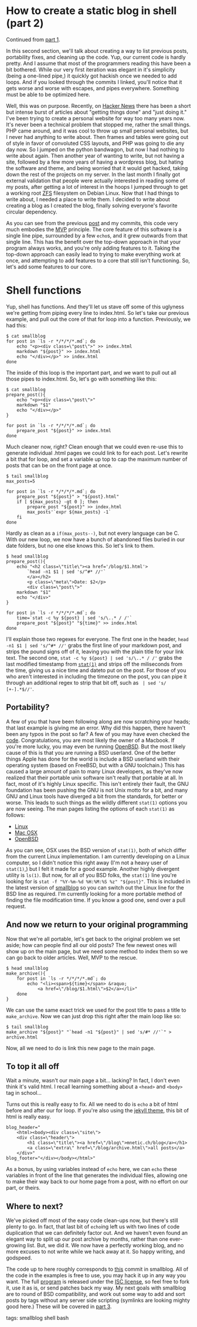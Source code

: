# How to create a static blog in shell (part 2)
Continued from [part 1](http://mnetic.ch/blog/2013/08/17/smallblog_howto.md.html).

In this second section, we'll talk about creating a way to list previous posts, portability fixes, and cleaning up the code. Yup, our current code is hardly pretty. And I assume that most of the programmers reading this have been a bit bothered. While our very first iteration was elegant in it's simplicity (being a one-lined pipe,) it quickly got hackish once we needed to add loops. And if you looked through the commits I linked, you'll notice that it gets worse and worse with escapes, and pipes everywhere. Something must be able to be optimized here.

Well, this was on purpose. Recently, on [Hacker News](https://news.ycombinator.com/) there has been a short but intense burst of articles about "getting things done" and "just doing it." I've been trying to create a personal website for way too many years now. It's never been a technical problem that stopped me, rather the small things. PHP came around, and it was cool to throw up small personal websites, but I never had anything to write about. Then frames and tables were going out of style in favor of convoluted CSS layouts, and PHP was going to die any day now. So I jumped on the python bandwagon, but now I had nothing to write about again. Then another year of wanting to write, but not having a site, followed by a few more years of having a wordpress blog, but hating the software and theme, and being worried that it would get hacked, taking down the rest of the projects on my server. In the last month I finally got external validation that people were actually interested in reading some of my posts, after getting a lot of interest in the hoops I jumped through to get a working root [ZFS](http://zfsonlinux.org/) filesystem on Debian Linux. Now that I had things to write about, I needed a place to write them. I decided to write about creating a blog as I created the blog, finally solving everyone's favorite circular dependency.

As you can see from the previous [post](http://mnetic.ch/blog/2013/08/17/smallblog_howto.md.html) and my commits, this code very much embodies the [MVP](http://en.wikipedia.org/wiki/Minimum_viable_product) principle. The core feature of this software is a single line pipe, surrounded by a few `echo`s, and it grew outwards from that single line. This has the benefit over the top-down approach in that your program always works, and you're only adding features to it. Taking the top-down approach can easily lead to trying to make everything work at once, and attempting to add features to a core that still isn't functioning. So, let's add some features to our core.

# Shell functions
Yup, shell has functions. And they'll let us stave off some of this uglyness we're getting from piping every line to index.html. So let's take our previous example, and pull out the core of that for loop into a function. Previously, we had this:

    $ cat smallblog
    for post in `ls -r */*/*/*.md`; do
        echo "<p><div class=\"post\">" >> index.html
        markdown "${post}" >> index.html
        echo "</div></p>" >> index.html
    done

The inside of this loop is the important part, and we want to pull out all those pipes to index.html. So, let's go with something like this:

    $ cat smallblog
    prepare_post(){
        echo "<p><div class=\"post\">"
        markdown "$1"
        echo "</div></p>"
    }

    for post in `ls -r */*/*/*.md`; do
        prepare_post "${post}" >> index.html
    done

Much cleaner now, right? Clean enough that we could even re-use this to generate individual .html pages we could link to for each post. Let's rewrite a bit that for loop, and set a variable up top to cap the maximum number of posts that can be on the front page at once.

    $ tail smallblog
    max_posts=5

    for post in `ls -r */*/*/*.md`; do
        prepare_post "${post}" > "${post}.html"
        if [ ${max_posts} -gt 0 ]; then
            prepare_post "${post}" >> index.html
            max_posts'`expr ${max_posts} -1`
        fi
    done 

Hardly as clean as a `if(max_posts--)`, but not every language can be C. With our new loop, we now have a bunch of abandoned files buried in our date folders, but no one else knows this. So let's link to them.

    $ head smallblog
    prepare_post(){
        echo "<h2 class=\"title\"><a href='/blog/$1.html'>
            `head -n1 $1 | sed 's/^#* //'`
            </a></h2>
            <p class=\"meta\">Date: $2</p>
            <div class=\"post\">"
        markdown "$1"
        echo "</div>"
    }

    for post in `ls -r */*/*/*.md`; do
        time=`stat -c %y ${post} | sed 's/\..* / /'`
        prepare_post "${post}" "${time}" >> index.html
    done

I'll explain those two regexes for everyone. The first one in the header, `head -n1 $1 | sed 's/^#* //'` grabs the first line of your markdown post, and strips the pound signs off of it, leaving you with the plain title for your link text. The second one, `stat -c %y ${post} | sed 's/\..* / /'` grabs the last modified timestamp from [`stat(1)`](http://linux.die.net/man/1/stat) and strips off the miliseconds from the time, giving us a nice time and dateto put on the post. For those of you who aren't interested in including the timezone on the post, you can pipe it through an additional regex to strip that bit off, such as ` | sed 's/ [+-].*$//'`.

## Portability?
A few of you that have been following along are now scratching your heads; that last example is giving me an error. Why did this happen, there haven't been any typos in the post so far? A few of you may have even checked the [code](https://github.com/abyxcos/smallblog/blob/5f4c320f1d96226239271db5092e038948a4c18b/smallblog#L57). Congratulations, you are most likely the owner of a Macbook. If you're more lucky, you may even be running [OpenBSD](http://www.openbsd.org/). But the most likely cause of this is that you are running a BSD userland. One of the better things Apple has done for the world is include a BSD userland with their operating system (based on FreeBSD, but with a GNU toolchain.) This has caused a large amount of pain to many Linux developers, as they've now realized that their portable unix software isn't really that portable at all. In fact, most of it's highly Linux specific. This isn't entirely their fault, the GNU foundation has been pushing the GNU is not Unix motto for a bit, and many GNU and Linux tools have diverged a bit from the standards, for better or worse. This leads to such things as the wildly different `stat(1)` options you are now seeing. The man pages listing the options of each `stat(1)` as follows:

* [Linux](http://linux.die.net/man/1/stat)
* [Mac OSX](https://developer.apple.com/library/mac/documentation/Darwin/Reference/ManPages/man1/stat.1.html)
* [OpenBSD](http://www.openbsd.org/cgi-bin/man.cgi?query=stat&sektion=1)

As you can see, OSX uses the BSD version of `stat(1)`, both of which differ from the current Linux implementation. I am currently developing on a Linux computer, so I didn't notice this right away (I'm not a heavy user of `stat(1)`,) but I felt it made for a good example. Another highly divergent utility is `ls(1)`. But now, for all of you BSD folks, the `stat(1)` line you're looking for is `stat -f "%Y-%m-%d %H:%M:%S %z" "${post}"`. This is included in the latest version of [smallblog](https://github.com/abyxcos/smallblog) so you can switch out the Linux line for the BSD line as required. I'm currently looking for a more portable method of finding the file modification time. If you know a good one, send over a pull request.

## And now we return to your original programming
Now that we're all portable, let's get back to the original problem we set aside; how can people find all our old posts? The few newest ones will show up on the main page, but we need some method to index them so we can go back to older articles. Well, MVP to the rescue.

    $ head smallblog
    make_archive(){
        for post in `ls -r */*/*/*.md`; do
            echo "<li><span>${time}</span> &raquo;
                <a href=\"/blog/$1.html\">$2</a></li>"
        done
    }

We can use the same exact trick we used for the post title to pass a title to `make_archive`. Now we can just drop this right after the main loop like so:

    $ tail smallblog
    make_archive "${post}" "`head -n1 "${post}" | sed 's/#* //'`" > archive.html

Now, all we need to do is link this new page to the main page.

## To top it all off
Wait a minute, wasn't our main page a bit... lacking? In fact, I don't even think it's valid html. I recall learning something about a `<head>` and `<body>` tag in school...

Turns out this is really easy to fix. All we need to do is `echo` a bit of html before and after our for loop. If you're also using the [jekyll theme](https://github.com/mojombo/jekyll/blob/master/lib/site_template/css/main.css), this bit of html is really easy.

    blog_header="
        <html><body><div class=\"site\">
        <div class=\"header\">
            <h1 class=\"title\"><a href=\"/blog\">mnetic.ch/blog</a></h1>
            <a class=\"extra\" href=\"/blog/archive.html\">all posts</a>
        </div>"
    blog_footer="</div></body></html>"

As a bonus, by using variables instead of `echo` here, we can `echo` these variables in front of the line that generates the individual files, allowing one to make their way back to our home page from a post, with no effort on our part, or theirs.

## Where to next?
We've picked off most of the easy code clean-ups now, but there's still plenty to go. In fact, that last bit of `echo`ing left us with two lines of code duplication that we can definitely factor out. And we haven't even found an elegant way to split up our post archive by months, rather than one ever-growing list. But, we did it. We now have a perfectly working blog, and no more excuses to not write while we hack away at it. So happy writing, and godspeed.

The code up to here roughly corresponds to [this](https://github.com/abyxcos/smallblog/blob/4bc0b609f963f0a7f754716720d6ff0d4b25fc7a/smallblog) commit in smallblog. All of the code in the examples is free to use, you may hack it up in any way you want. The full [program](https://github.com/abyxcos/smallblog) is released under the [ISC license](https://github.com/abyxcos/smallblog/blob/master/LICENSE), so feel free to fork it, use it as is, or send patches back my way. My next goals with smallblog are to round of BSD compatibility, and work out some way to add and sort posts by tags without any server side scripting (symlinks are looking mighty good here.) These will be covered in [part 3](http://mnetic.ch/blog/2015/02/08/smallblog_howto_part_3.md.html).

tags: smallblog shell bash
